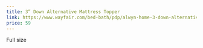 ```yaml
---
title: 3” Down Alternative Mattress Topper
link: https://www.wayfair.com/bed-bath/pdp/alwyn-home-3-down-alternative-mattress-topper-anew1457.html?piid=21334165
price: 59
---
```


Full size

